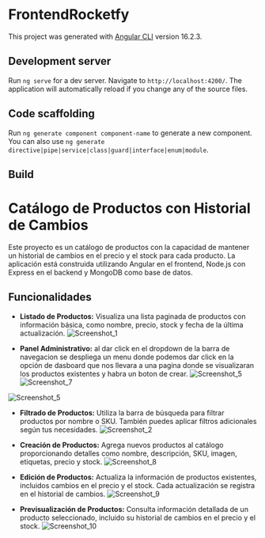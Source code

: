 # FrontendRocketfy

This project was generated with [Angular CLI](https://github.com/angular/angular-cli) version 16.2.3.

## Development server

Run `ng serve` for a dev server. Navigate to `http://localhost:4200/`. The application will automatically reload if you change any of the source files.

## Code scaffolding

Run `ng generate component component-name` to generate a new component. You can also use `ng generate directive|pipe|service|class|guard|interface|enum|module`.

## Build

# Catálogo de Productos con Historial de Cambios

Este proyecto es un catálogo de productos con la capacidad de mantener un historial de cambios en el precio y el stock para cada producto. La aplicación está construida utilizando Angular en el frontend, Node.js con Express en el backend y MongoDB como base de datos.

## Funcionalidades

- **Listado de Productos:** Visualiza una lista paginada de productos con información básica, como nombre, precio, stock y fecha de la última actualización.
![Screenshot_1](https://github.com/juxnmxG/frontend-rocketfy/assets/61563571/095572ad-81ce-436c-b2b2-c36af94735ef)

- **Panel Administrativo:** al dar click en el dropdown de la barra de navegacion se despliega un menu donde podemos dar click en la opción de dasboard que nos llevara a una pagina donde se visualizaran los productos existentes y habra un boton de crear.
  ![Screenshot_5](https://github.com/juxnmxG/frontend-rocketfy/assets/61563571/774c6e39-6303-42cd-9d5f-817ca7a33603)
![Screenshot_7](https://github.com/juxnmxG/frontend-rocketfy/assets/61563571/5bcaf9d4-bac1-49ee-b34a-7a23afcc35ea)

![Screenshot_5](https://github.com/juxnmxG/frontend-rocketfy/assets/61563571/1792123a-4aed-4df9-973f-556ae6ffc7ff)

- **Filtrado de Productos:** Utiliza la barra de búsqueda para filtrar productos por nombre o SKU. También puedes aplicar filtros adicionales según tus necesidades.
![Screenshot_2](https://github.com/juxnmxG/frontend-rocketfy/assets/61563571/a1ad6593-0239-4125-a635-570f2108f6f2)

- **Creación de Productos:** Agrega nuevos productos al catálogo proporcionando detalles como nombre, descripción, SKU, imagen, etiquetas, precio y stock.
![Screenshot_8](https://github.com/juxnmxG/frontend-rocketfy/assets/61563571/1f32d4b4-257f-4c80-975b-82f1eaebcacd)

- **Edición de Productos:** Actualiza la información de productos existentes, incluidos cambios en el precio y el stock. Cada actualización se registra en el historial de cambios.
![Screenshot_9](https://github.com/juxnmxG/frontend-rocketfy/assets/61563571/8e3ec363-b4bb-470a-8888-23c486a18789)

- **Previsualización de Productos:** Consulta información detallada de un producto seleccionado, incluido su historial de cambios en el precio y el stock.
![Screenshot_10](https://github.com/juxnmxG/frontend-rocketfy/assets/61563571/cb4efce7-f664-4b6a-994f-46213847f516)






